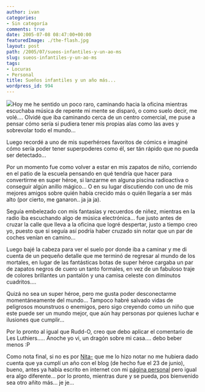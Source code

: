 ```yaml
---
author: ivan
categories:
- Sin categoría
comments: true
date: 2005-07-08 08:47:00+00:00
featuredImage: ./the-flash.jpg
layout: post
path: /2005/07/sueos-infantiles-y-un-ao-ms
slug: sueos-infantiles-y-un-ao-ms
tags:
- Locuras
- Personal
title: Sueños infantiles y un año más...
wordpress_id: 994
---
```


[![](https://photos1.blogger.com/blogger/5311/455/200/the-flash.jpg)](https://photos1.blogger.com/blogger/5311/455/1600/the-flash.jpg)Hoy me he sentido un poco raro, caminando hacia la oficina mientras escuchaba música de repente mi mente se disparó, o como suelo decir, me volé.... Olvidé que iba caminando cerca de un centro comercial, me puse a pensar cómo sería si pudiera tener mis propias alas como las aves y sobrevolar todo el mundo...

Luego recordé a uno de mis superhéroes favoritos de cómics e imaginé cómo sería poder tener superpoderes como él, ser tán rápido que no pueda ser detectado...

Por un momento fue como volver a estar en mis zapatos de niño, corriendo en el patio de la escuela pensando en qué tendría que hacer para convertirme en super héroe, si lanzarme en alguna piscina radioactiva o conseguir algún anillo mágico... O en su lugar discutiendo con uno de mis mejores amigos sobre quién había crecido más o quién llegaría a ser más alto (por cierto, me ganaron.. ja ja ja).

Seguía embelezado con mis fantasías y recuerdos de niñez, mientras en la radio iba escuchando algo de música electrónica... fue justo antes de cruzar la calle que lleva a la oficina que logré despertar, justo a tiempo creo yo, puesto que si seguía así podría haber cruzado sin notar que un par de coches venían en camino...

Luego bajé la cabeza para ver el suelo por donde iba a caminar y me di cuenta de un pequeño detalle que me terminó de regresar al mundo de los mortales, en lugar de las fantásticas botas de super héroe cargaba un par de zapatos negros de cuero un tanto formales, en vez de un fabuloso traje de colores brillantes un pantalón y una camisa celeste con diminutos cuadritos....

Quizá no sea un super héroe, pero me gusta poder desconectarme momentáneamente del mundo... Tampoco habré salvado vidas de peligrosos mounstruos o enemigos, pero sigo creyendo como un niño que este puede ser un mundo mejor, que aún hay personas por quienes luchar e ilusiones que cumplir...

Por lo pronto al igual que Rudd-O, creo que debo aplicar el comentario de Les Luthiers..... Anoche yo vi, un dragón sobre mi casa.... debo beber menos :P

Como nota final, si no es por [Nita-](https://nitadp.blogspot.com/) que me lo hizo notar no me hubiera dado cuenta que ya cumplí un año con el blog (de hecho fue el 23 de junio), bueno, antes ya había escrito en internet con mi [página personal](https://www.usm.edu.ec/icampana/) pero igual era algo diferente... por lo pronto, mientras dure y se pueda, pos bienvenido sea otro añito más... je je...
